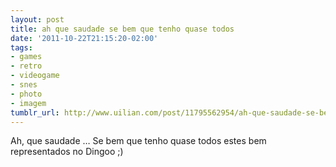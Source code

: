 ```yaml
---
layout: post
title: ah que saudade se bem que tenho quase todos
date: '2011-10-22T21:15:20-02:00'
tags:
- games
- retro
- videogame
- snes
- photo
- imagem
tumblr_url: http://www.uilian.com/post/11795562954/ah-que-saudade-se-bem-que-tenho-quase-todos
---
```

Ah, que saudade … Se bem que tenho quase todos estes bem representados no Dingoo ;)
